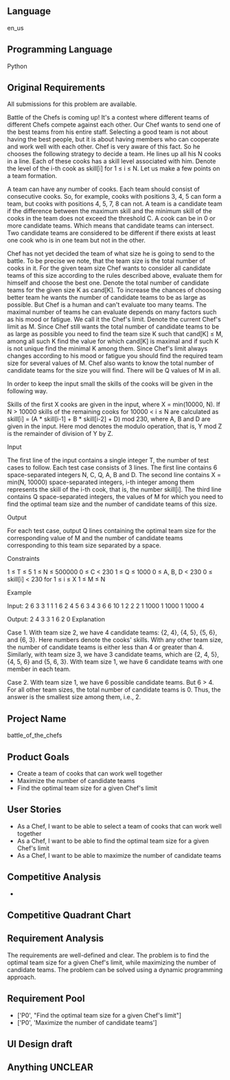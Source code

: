 ## Language

en_us

## Programming Language

Python

## Original Requirements

All submissions for this problem are available.

Battle of the Chefs is coming up! It's a contest where different teams of different Chefs compete against each other. Our Chef wants to send one of the best teams from his entire staff. Selecting a good team is not about having the best people, but it is about having members who can cooperate and work well with each other. Chef is very aware of this fact. So he chooses the following strategy to decide a team. He lines up all his N cooks in a line. Each of these cooks has a skill level associated with him. Denote the level of the i-th cook as skill[i] for 1 ≤ i ≤ N. Let us make a few points on a team formation.

A team can have any number of cooks.
Each team should consist of consecutive cooks. So, for example, cooks with positions 3, 4, 5 can form a team, but cooks with positions 4, 5, 7, 8 can not.
A team is a candidate team if the difference between the maximum skill and the minimum skill of the cooks in the team does not exceed the threshold C.
A cook can be in 0 or more candidate teams. Which means that candidate teams can intersect.
Two candidate teams are considered to be different if there exists at least one cook who is in one team but not in the other.


Chef has not yet decided the team of what size he is going to send to the battle. To be precise we note, that the team size is the total number of cooks in it. For the given team size Chef wants to consider all candidate teams of this size according to the rules described above, evaluate them for himself and choose the best one. Denote the total number of candidate teams for the given size K as cand[K]. To increase the chances of choosing better team he wants the number of candidate teams to be as large as possible. But Chef is a human and can't evaluate too many teams. The maximal number of teams he can evaluate depends on many factors such as his mood or fatigue. We call it the Chef's limit. Denote the current Chef's limit as M. Since Chef still wants the total number of candidate teams to be as large as possible you need to find the team size K such that cand[K] ≤ M, among all such K find the value for which cand[K] is maximal and if such K is not unique find the minimal K among them. Since Chef's limit always changes according to his mood or fatigue you should find the required team size for several values of M. Chef also wants to know the total number of candidate teams for the size you will find. There will be Q values of M in all.


In order to keep the input small the skills of the cooks will be given in the following way.

Skills of the first X cooks are given in the input, where X = min(10000, N).
If N > 10000 skills of the remaining cooks for 10000 < i ≤ N are calculated as
skill[i] = (A * skill[i-1] + B * skill[i-2] + D) mod 230,
where A, B and D are given in the input. Here mod denotes the modulo operation, that is, Y mod Z is the remainder of division of Y by Z.

Input

The first line of the input contains a single integer T, the number of test cases to follow.
Each test case consists of 3 lines.
The first line contains 6 space-separated integers N, C, Q, A, B and D.
The second line contains X = min(N, 10000) space-separated integers, i-th integer among them represents the skill of the i-th cook, that is, the number skill[i].
The third line contains Q space-separated integers, the values of M for which you need to find the optimal team size and the number of candidate teams of this size.

Output

For each test case, output Q lines containing the optimal team size for the corresponding value of M and the number of candidate teams corresponding to this team size separated by a space.

Constraints

1 ≤ T ≤ 5
1 ≤ N ≤ 500000
0 ≤ C < 230
1 ≤ Q ≤ 1000
0 ≤ A, B, D < 230
0 ≤ skill[i] < 230 for 1 ≤ i ≤ X
1 ≤ M ≤ N

Example

Input:
2
6 3 3 1 1 1
6 2 4 5 6 3
4 3 6
6 10 1 2 2 2
1 1000 1 1000 1 1000
4

Output:
2 4
3 3
1 6
2 0
Explanation

Case 1.
With team size 2, we have 4 candidate teams: {2, 4}, {4, 5}, {5, 6}, and {6, 3}. Here numbers denote the cooks' skills. With any other team size, the number of candidate teams is either less than 4 or greater than 4.
Similarly, with team size 3, we have 3 candidate teams, which are {2, 4, 5}, {4, 5, 6} and {5, 6, 3}.
With team size 1, we have 6 candidate teams with one member in each team.


Case 2.
With team size 1, we have 6 possible candidate teams. But 6 > 4. For all other team sizes, the total number of candidate teams is 0. Thus, the answer is the smallest size among them, i.e., 2.

## Project Name

battle_of_the_chefs

## Product Goals

- Create a team of cooks that can work well together
- Maximize the number of candidate teams
- Find the optimal team size for a given Chef's limit

## User Stories

- As a Chef, I want to be able to select a team of cooks that can work well together
- As a Chef, I want to be able to find the optimal team size for a given Chef's limit
- As a Chef, I want to be able to maximize the number of candidate teams

## Competitive Analysis

- 

## Competitive Quadrant Chart



## Requirement Analysis

The requirements are well-defined and clear. The problem is to find the optimal team size for a given Chef's limit, while maximizing the number of candidate teams. The problem can be solved using a dynamic programming approach.

## Requirement Pool

- ['P0', "Find the optimal team size for a given Chef's limit"]
- ['P0', 'Maximize the number of candidate teams']

## UI Design draft



## Anything UNCLEAR



